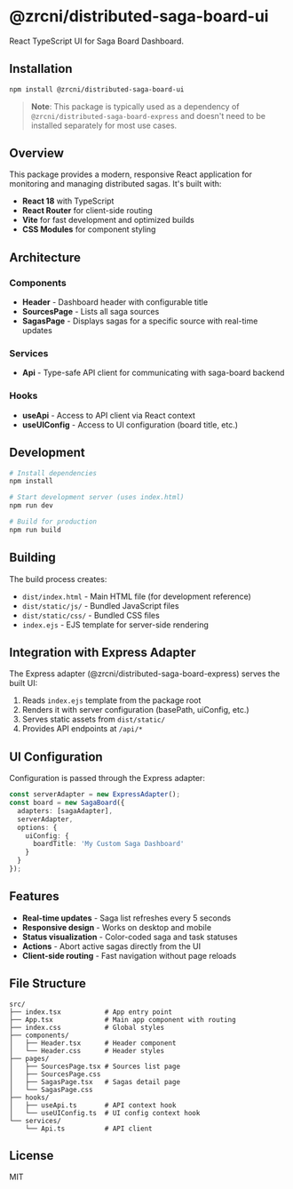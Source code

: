 # @zrcni/distributed-saga-board-ui

React TypeScript UI for Saga Board Dashboard.

## Installation

```bash
npm install @zrcni/distributed-saga-board-ui
```

> **Note**: This package is typically used as a dependency of `@zrcni/distributed-saga-board-express` and doesn't need to be installed separately for most use cases.

## Overview

This package provides a modern, responsive React application for monitoring and managing distributed sagas. It's built with:

- **React 18** with TypeScript
- **React Router** for client-side routing
- **Vite** for fast development and optimized builds
- **CSS Modules** for component styling

## Architecture

### Components

- **Header** - Dashboard header with configurable title
- **SourcesPage** - Lists all saga sources
- **SagasPage** - Displays sagas for a specific source with real-time updates

### Services

- **Api** - Type-safe API client for communicating with saga-board backend

### Hooks

- **useApi** - Access to API client via React context
- **useUIConfig** - Access to UI configuration (board title, etc.)

## Development

```bash
# Install dependencies
npm install

# Start development server (uses index.html)
npm run dev

# Build for production
npm run build
```

## Building

The build process creates:
- `dist/index.html` - Main HTML file (for development reference)
- `dist/static/js/` - Bundled JavaScript files
- `dist/static/css/` - Bundled CSS files
- `index.ejs` - EJS template for server-side rendering

## Integration with Express Adapter

The Express adapter (@zrcni/distributed-saga-board-express) serves the built UI:

1. Reads `index.ejs` template from the package root
2. Renders it with server configuration (basePath, uiConfig, etc.)
3. Serves static assets from `dist/static/`
4. Provides API endpoints at `/api/*`

## UI Configuration

Configuration is passed through the Express adapter:

```typescript
const serverAdapter = new ExpressAdapter();
const board = new SagaBoard({
  adapters: [sagaAdapter],
  serverAdapter,
  options: {
    uiConfig: {
      boardTitle: 'My Custom Saga Dashboard'
    }
  }
});
```

## Features

- **Real-time updates** - Saga list refreshes every 5 seconds
- **Responsive design** - Works on desktop and mobile
- **Status visualization** - Color-coded saga and task statuses
- **Actions** - Abort active sagas directly from the UI
- **Client-side routing** - Fast navigation without page reloads

## File Structure

```
src/
├── index.tsx           # App entry point
├── App.tsx             # Main app component with routing
├── index.css           # Global styles
├── components/
│   ├── Header.tsx      # Header component
│   └── Header.css      # Header styles
├── pages/
│   ├── SourcesPage.tsx # Sources list page
│   ├── SourcesPage.css
│   ├── SagasPage.tsx   # Sagas detail page
│   └── SagasPage.css
├── hooks/
│   ├── useApi.ts       # API context hook
│   └── useUIConfig.ts  # UI config context hook
└── services/
    └── Api.ts          # API client
```

## License

MIT
